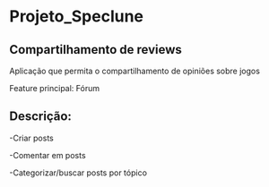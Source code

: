 # Projeto_Speclune
 ## Compartilhamento de reviews
 
 Aplicação que permita o compartilhamento de opiniões sobre jogos
 
 Feature principal: 
 Fórum

 ## Descrição:
 
 -Criar posts
 
 -Comentar em posts
 
 -Categorizar/buscar posts por tópico 

 

